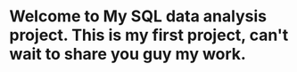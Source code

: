 # Welcome to My SQL data analysis project. This is my first project, can't wait to share you guy my work.
